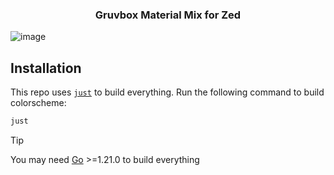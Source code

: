 <h3 align="center">Gruvbox Material Mix for Zed</h3>

![image](https://github.com/user-attachments/assets/9e061724-86ba-464d-980c-9512dc49fcd4)


## Installation
This repo uses [`just`](https://github.com/casey/just) to build everything. Run the following command to build colorscheme:

```bash
just
```

> [!TIP]
> You may need [Go](https://go.dev/) >=1.21.0 to build everything
